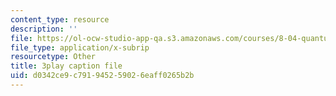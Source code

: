 ```yaml
---
content_type: resource
description: ''
file: https://ol-ocw-studio-app-qa.s3.amazonaws.com/courses/8-04-quantum-physics-i-spring-2013/d0342ce9c791945259026eaff0265b2b_SsCeVABM4Mo.srt
file_type: application/x-subrip
resourcetype: Other
title: 3play caption file
uid: d0342ce9-c791-9452-5902-6eaff0265b2b
---
```

